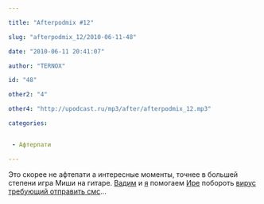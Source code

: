 ```yaml
---

title: "Afterpodmix #12"

slug: "afterpodmix_12/2010-06-11-48"

date: "2010-06-11 20:41:07"

author: "TERNOX"

id: "48"

other2: "4"

other4: "http://upodcast.ru/mp3/after/afterpodmix_12.mp3"

categories:


 - Афтерпати

---
```

Это скорее не афтепати а интересные моменты, точнее в большей степени игра Миши на гитаре. [Вадим](http://vadimklimenko.com/) и [я](http://dimapolyakov.ru/) помогаем [Ире](http://twitter.com/Oktotorp/status/18213676287) побороть [вирус требующий отправить смс](http://dimapolyakov.ru/blog/1/2009-04-10-152)...